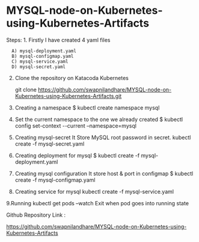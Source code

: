 # MYSQL-node-on-Kubernetes-using-Kubernetes-Artifacts
Steps: 1. Firstly I have created 4 yaml files 

      A) mysql-deployment.yaml  
      B) mysql-configmap.yaml 
      C) mysql-service.yaml 
      D) mysql-secret.yaml 

2. Clone the repository on Katacoda Kubernetes
	
	git clone https://github.com/swapnilandhare/MYSQL-node-on-Kubernetes-using-Kubernetes-Artifacts.git 

3. Creating a namespace $ kubectl create namespace mysql

4. Set the current namespace to the one we already created $ kubectl config set-context --current –namespace=mysql

5. Creating mysql-secret It Store MySQL root password in secret. kubectl create -f mysql-secret.yaml

6. Creating deployment for mysql $ kubectl create -f mysql-deployment.yaml

7. Creating mysql configuration It store host & port in configmap $ kubectl create -f mysql-configmap.yaml

8. Creating service for mysql kubectl create -f mysql-service.yaml

9.Running kubectl get pods –watch Exit when pod goes into running state 

Github Repository Link :

https://github.com/swapnilandhare/MYSQL-node-on-Kubernetes-using-Kubernetes-Artifacts
